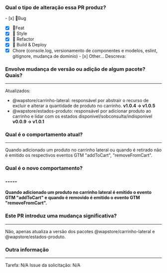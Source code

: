 ### **Qual o tipo de alteração essa PR produz?**
\- [x] 🐛Bug
 - [x] 🚀Feat
 - [x] 💅 Style
 - [x] 📝 Refactor
 - [x] 🚧 Build & Deploy
 - [x] Chore (console.log, versionamento de componentes e modelos, eslint, gitignore, mudança de dominio) - [x] Other... Descreva: 

### **Envolve mudança de versão ou adição de algum pacote? Quais?**
-----
Atualizados: 
- @wapstore/carrinho-lateral: responsável por abstrair o recurso de excluir e alterar a quantidade de produto no carrinho. **v1.0.4 -> v1.0.5** 
- @wapstore/estados-produto: responsável por adicionar produto ao carrinho e lidar com os estados disponivel/sobconsulta/indisponivel **v0.0.9 -> v1.0.1** 

### **Qual é o comportamento atual?**
-----
Quando adicionado um produto no carrinho lateral ou quando é retirado não é emitido os respectivos eventos GTM "addToCart", "removeFromCart". 

### **Qual é o novo comportamento?**
### -----
**Quando adicionado um produto no carrinho lateral é emitido o evento GTM "addToCart" e quando é removido é emitido o evento GTM "removeFromCart".** 

### **Este PR introduz uma mudança significativa?**
-----
Não, apenas atualiza a versão dos pacotes @wapstore/carrinho-lateral e @wapstore/estados-produto. 

### **Outra informação**
-----
Tarefa: N/A 
Issue da solicitação: N/A 
